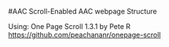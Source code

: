 #AAC
Scroll-Enabled AAC webpage Structure

Using: One Page Scroll 1.3.1 by Pete R https://github.com/peachananr/onepage-scroll
